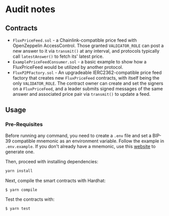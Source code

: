 # Audit notes

## Contracts

- `FluxPriceFeed.sol` - a Chainlink-compatible price feed with OpenZeppelin AccessControl. Those granted `VALDIATOR_ROLE` can post a new answer to it via `transmit()` at any interval, and protocols typically call `latestAnswer()` to fetch its' latest price.
- `ExamplePriceFeedConsumer.sol` - a basic example to show how a FluxPriceFeed would be utilized by another protocol.
- `FluxP2PFactory.sol` - An upgradeable IERC2362-compatible price feed factory that creates new `FluxPriceFeed` contracts, with itself being the only `VALIDATOR_ROLE`. The contract owner can create and set the signers on a `FluxPriceFeed`, and a leader submits signed messages of the same answer and associated price pair via `transmit()` to update a feed.

## Usage

### Pre-Requisites

Before running any command, you need to create a `.env` file and set a BIP-39 compatible mnemonic as an environment
variable. Follow the example in `.env.example`. If you don't already have a mnemonic, use this [website](https://iancoleman.io/bip39/) to generate one.

Then, proceed with installing dependencies:

```sh
yarn install
```

Next, compile the smart contracts with Hardhat:

```sh
$ yarn compile
```

Test the contracts with:

```sh
$ yarn test
```
